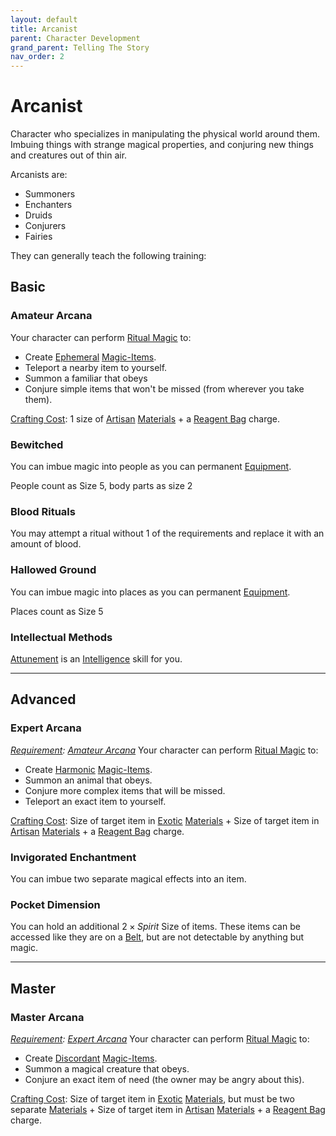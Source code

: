 ```yaml
---
layout: default
title: Arcanist
parent: Character Development
grand_parent: Telling The Story
nav_order: 2
---
```

# Arcanist
Character who specializes in manipulating the physical world around them. Imbuing things with strange magical properties, and conjuring new things and creatures out of thin air.

Arcanists are: 
* Summoners
* Enchanters
* Druids
* Conjurers
* Fairies

They can generally teach the following training:

## Basic

### Amateur Arcana
Your character can perform [Ritual Magic](Magic#Ritual%20Magic) to:
* Create [Ephemeral](Magic-Items#Ephemeral) [Magic-Items](Magic-Items).
* Teleport a nearby item to yourself.
* Summon a familiar that obeys
* Conjure simple items that won't be missed (from wherever you take them).

 [Crafting Cost](Core/Terminology#Crafting%20Cost): 1 size of [Artisan](Materials#Artisan) [Materials](Materials) + a [Reagent Bag](Example-Gear#Reagent%20Bag) charge.
### Bewitched
You can imbue magic into people as you can permanent [Equipment](Core/Equipment).

People count as Size 5, body parts as size 2

### Blood Rituals
You may attempt a ritual without 1 of the requirements and replace it with an amount of blood.

### Hallowed Ground
You can imbue magic into places as you can permanent [Equipment](Core/Equipment).

Places count as Size 5

### Intellectual Methods
[Attunement](Core/Spirit#Attunement) is an [Intelligence](Core/Intelligence) skill for you.



---

## Advanced

### Expert Arcana
*[Requirement](Core/Terminology#Requirement): [Amateur Arcana](#Amateur%20Arcana)*
Your character can perform [Ritual Magic](Magic#Ritual%20Magic) to:
* Create [Harmonic](Magic-Items#Harmonic) [Magic-Items](Magic-Items).
* Summon an animal that obeys.
* Conjure more complex items that will be missed.
* Teleport an exact item to yourself.

 [Crafting Cost](Core/Terminology#Crafting%20Cost): Size of target item in [Exotic](Materials#Exotic) [Materials](Materials) + Size of target item in [Artisan](Materials#Artisan) [Materials](Materials) + a [Reagent Bag](Example-Gear#Reagent%20Bag) charge.
### Invigorated Enchantment
You can imbue two separate magical effects into an item.

### Pocket Dimension
You can hold an additional $2 \times Spirit$ Size of items. These items can be accessed like they are on a [Belt](Storage#Belt), but are not detectable by anything but magic.



---

## Master

### Master Arcana
*[Requirement](Core/Terminology#Requirement): [Expert Arcana](#Expert%20Arcana)*
Your character can perform [Ritual Magic](Magic#Ritual%20Magic) to:
* Create [Discordant](Magic-Items#Discordant) [Magic-Items](Magic-Items).
* Summon a magical creature that obeys.
* Conjure an exact item of need (the owner may be angry about this).

 [Crafting Cost](Core/Terminology#Crafting%20Cost): Size of target item in [Exotic](Materials#Exotic) [Materials](Materials), but must be two separate [Materials](Materials) + Size of target item in [Artisan](Materials#Artisan) [Materials](Materials) + a [Reagent Bag](Example-Gear#Reagent%20Bag) charge.

